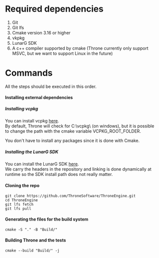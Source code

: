 # Required dependencies
1. Git
2. Git lfs
3. Cmake version 3.16 or higher
4. vkpkg
5. LunarG SDK
6. A c++ compiler supported by cmake (Throne currently only support MSVC, but we want to support Linux in the future)

# Commands
All the steps should be executed in this order.

#### Installing external dependencies

##### Installing vcpkg
You can install vcpkg [here](https://github.com/microsoft/vcpkg).  
By default, Throne will check for C:\vcpkg\ (on windows), but it is possible to change the path with the cmake variable VCPKG_ROOT_FOLDER.  

You don't have to install any packages since it is done with Cmake.

##### Installing the LunarG SDK
You can install the LunarG SDK [here](https://vulkan.lunarg.com/).  
We carry the headers in the repository and linking is done dynamically at runtime so the SDK install path does not really matter.

#### Cloning the repo
```
git clone https://github.com/ThroneSoftware/ThroneEngine.git
cd ThroneEngine
git lfs fetch
git lfs pull
```
#### Generating the files for the build system
```
cmake -S "." -B "Build/"
```
#### Building Throne and the tests
```
cmake --build "Build/" -j
```

